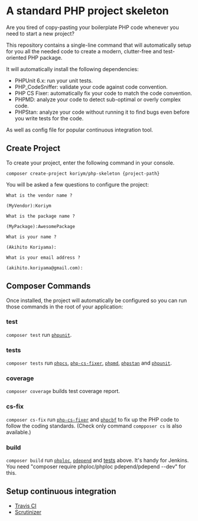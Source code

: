 # A standard PHP project skeleton

Are you tired of copy-pasting your boilerplate PHP code whenever you need to start a new project?

This repository contains a single-line command that will automatically setup for you all the needed code to create a modern, clutter-free and test-oriented PHP package.

It will automatically install the following dependencies:

* PHPUnit 6.x: run your unit tests.
* PHP_CodeSniffer: validate your code against code convention.
* PHP CS Fixer: automatically fix your code to match the code convention.
* PHPMD: analyze your code to detect sub-optimal or overly complex code.
* PHPStan: analyze your code without running it to find bugs even before you write tests for the code. 

As well as config file for popular continuous integration tool.
 
## Create Project
   
To create your project, enter the following command in your console.    

```
composer create-project koriym/php-skeleton {project-path}
```

You will be asked a few questions to configure the project:

```
What is the vendor name ?

(MyVendor):Koriym

What is the package name ?

(MyPackage):AwesomePackage

What is your name ?

(Akihito Koriyama):

What is your email address ?

(akihito.koriyama@gmail.com):
```

## Composer Commands

Once installed, the project will automatically be configured so you can run those commands in the root of your application:

### test

`composer test` run [`phpunit`](https://github.com/sebastianbergmann/phpunit).

### tests

`composer tests` run [`phpcs`](https://github.com/squizlabs/PHP_CodeSniffer), [`php-cs-fixer`](https://github.com/FriendsOfPHP/PHP-CS-Fixer), [`phpmd`](https://github.com/phpmd/phpmd), [`phpstan`](https://github.com/phpstan/phpstan) and [`phpunit`](https://github.com/sebastianbergmann/phpunit). 

### coverage

`composer coverage` builds test coverage report.

### cs-fix

`composer cs-fix` run [`php-cs-fixer`](https://github.com/FriendsOfPHP/PHP-CS-Fixer) and [`phpcbf`](https://github.com/squizlabs/PHP_CodeSniffer/wiki/Fixing-Errors-Automatically) to fix up the PHP code to follow the coding standards. (Check only command `compposer cs` is also available.)


### build

`composer build` run [`phploc`](https://github.com/sebastianbergmann/phploc), [`pdepend`](https://pdepend.org/) and [tests](#tests) above. It's handy for Jenkins. 
You need "composer require phploc/phploc pdepend/pdepend --dev" for this.

## Setup continuous integration

 * [Travis CI](https://docs.travis-ci.com/user/getting-started)
 * [Scrutinizer](https://scrutinizer-ci.com/docs/)
